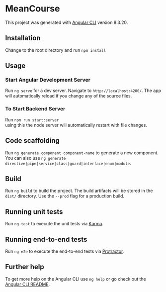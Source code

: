 # MeanCourse

This project was generated with [Angular CLI](https://github.com/angular/angular-cli) version 8.3.20.

## Installation

Change to the root directory and run `npm install`

## Usage

### Start Angular Development Server

Run `ng serve` for a dev server. Navigate to `http://localhost:4200/`. The app will automatically reload if you change any of the source files.


### To Start Backend Server
Run `npm run start:server` </br>
using this the node server will automatically restart with file changes.

## Code scaffolding

Run `ng generate component component-name` to generate a new component. You can also use `ng generate directive|pipe|service|class|guard|interface|enum|module`.

## Build

Run `ng build` to build the project. The build artifacts will be stored in the `dist/` directory. Use the `--prod` flag for a production build.

## Running unit tests

Run `ng test` to execute the unit tests via [Karma](https://karma-runner.github.io).

## Running end-to-end tests

Run `ng e2e` to execute the end-to-end tests via [Protractor](http://www.protractortest.org/).

## Further help

To get more help on the Angular CLI use `ng help` or go check out the [Angular CLI README](https://github.com/angular/angular-cli/blob/master/README.md).
